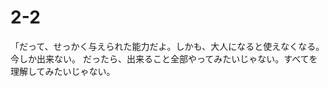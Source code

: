 # 2-2

「だって、せっかく与えられた能力だよ。しかも、大人になると使えなくなる。
今しか出来ない。
だったら、出来ること全部やってみたいじゃない。すべてを理解してみたいじゃない。
<!--stackedit_data:
eyJoaXN0b3J5IjpbLTE2Mzg1Njk5MjJdfQ==
-->